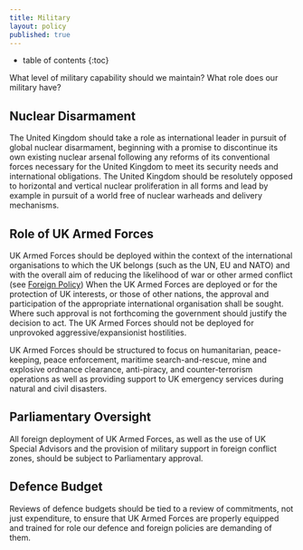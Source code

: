 ```yaml
---
title: Military
layout: policy
published: true
---
```

* table of contents 
{:toc}

What level of military capability should we maintain? What role does our military have?

## Nuclear Disarmament

The United Kingdom should take a role as international leader in pursuit of global nuclear disarmament, beginning with a promise to discontinue its own existing nuclear arsenal following any reforms of its conventional forces necessary for the United Kingdom to meet its security needs and international obligations. The United Kingdom should be resolutely opposed to horizontal and vertical nuclear proliferation in all forms and lead by example in pursuit of a world free of nuclear warheads and delivery mechanisms.

## Role of UK Armed Forces

UK Armed Forces should be deployed within the context of the international organisations to which the UK belongs (such as the UN, EU and NATO) and with the overall aim of reducing the likelihood of war or other armed conflict (see [Foreign Policy](foreign_policy.html))
When the UK Armed Forces are deployed or for the protection of UK interests, or those of other nations, the approval and participation of the appropriate international organisation shall be sought. Where such approval is not forthcoming the government should justify the decision to act.
The UK Armed Forces should not be deployed for unprovoked aggressive/expansionist hostilities.

UK Armed Forces should be structured to focus on humanitarian, peace-keeping, peace enforcement, maritime search-and-rescue, mine and explosive ordnance clearance, anti-piracy, and counter-terrorism operations as well as providing support to UK emergency services during natural and civil disasters.

## Parliamentary Oversight

All foreign deployment of UK Armed Forces, as well as the use of UK Special Advisors and the provision of military support in foreign conflict zones, should be subject to Parliamentary approval.

## Defence Budget

Reviews of defence budgets should be tied to a review of commitments, not just expenditure, to ensure that UK Armed Forces are properly equipped and trained for role our defence and foreign policies are demanding of them.

